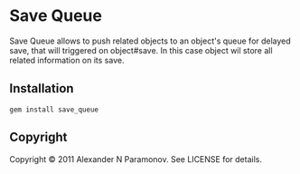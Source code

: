 Save Queue
==========
Save Queue allows to push related objects to an object's queue for delayed save, that will triggered on object#save. In this case object wil store all related information on its save.

Installation
------------
    gem install save_queue

Copyright
---------
Copyright © 2011 Alexander N Paramonov. See LICENSE for details.